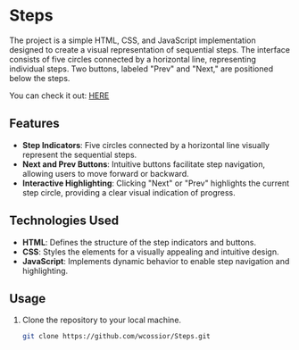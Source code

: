 # Steps

The project is a simple HTML, CSS, and JavaScript implementation designed to create a visual representation of sequential steps. The interface consists of five circles connected by a horizontal line, representing individual steps. Two buttons, labeled "Prev" and "Next," are positioned below the steps. 

You can check it out: [HERE](https://wcossior.github.io/Steps/)

## Features
- **Step Indicators**: Five circles connected by a horizontal line visually represent the sequential steps.
- **Next and Prev Buttons**: Intuitive buttons facilitate step navigation, allowing users to move forward or backward.
- **Interactive Highlighting**: Clicking "Next" or "Prev" highlights the current step circle, providing a clear visual indication of progress.

## Technologies Used
- **HTML**: Defines the structure of the step indicators and buttons.
- **CSS**: Styles the elements for a visually appealing and intuitive design.
- **JavaScript**: Implements dynamic behavior to enable step navigation and highlighting.

## Usage
1. Clone the repository to your local machine.
   ```bash
   git clone https://github.com/wcossior/Steps.git
